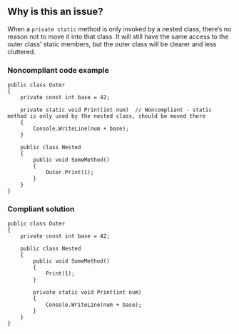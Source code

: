 ## Why is this an issue?

When a `private static` method is only invoked by a nested class, there’s no reason not to move it into that class. It will still have
the same access to the outer class' static members, but the outer class will be clearer and less cluttered.

### Noncompliant code example

    public class Outer
    {
        private const int base = 42;
    
        private static void Print(int num)  // Noncompliant - static method is only used by the nested class, should be moved there
        {
            Console.WriteLine(num + base);
        }
    
        public class Nested
        {
            public void SomeMethod()
            {
                Outer.Print(1);
            }
        }
    }

### Compliant solution

    public class Outer
    {
        private const int base = 42;
    
        public class Nested
        {
            public void SomeMethod()
            {
                Print(1);
            }
    
            private static void Print(int num)
            {
                Console.WriteLine(num + base);
            }
        }
    }